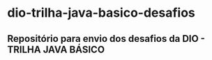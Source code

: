 # dio-trilha-java-basico-desafios
## Repositório para envio dos desafios da DIO - TRILHA JAVA BÁSICO
